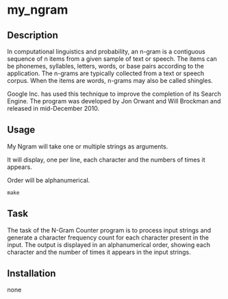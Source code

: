 # my_ngram

## Description 
In computational linguistics and probability, an n-gram is a contiguous sequence of n items from a given sample of text or speech. The items can be phonemes, syllables, letters, words, or base pairs according to the application. The n-grams are typically collected from a text or speech corpus. When the items are words, n-grams may also be called shingles.

Google Inc. has used this technique to improve the completion of its Search Engine. The program was developed by Jon Orwant and Will Brockman and released in mid-December 2010.


## Usage
My Ngram will take one or multiple strings as arguments.

It will display, one per line, each character and the numbers of times it appears.

Order will be alphanumerical.
``````
make
``````
## Task
The task of the N-Gram Counter program is to process input strings and generate a character frequency count for each character present in the input. The output is displayed in an alphanumerical order, showing each character and the number of times it appears in the input strings.


## Installation
none